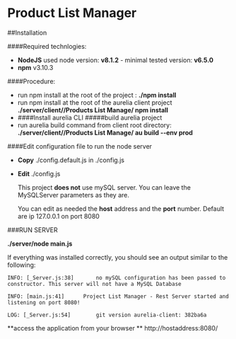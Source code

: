 # Product List Manager 

##Installation

####Required technlogies:
* **NodeJS**
used node version: **v8.1.2** - minimal tested version: **v6.5.0**
* **npm** v3.10.3

####Procedure:
* run npm install at the root of the project :  **./npm install**
* run npm install at the root of the aurelia client project **./server/client//Products List Manage/ npm install**
* ####Install aurelia CLI
  #####build aurelia project
* run aurelia build command from client root directory: **./server/client//Products List Manage/ au build --env prod**

####Edit configuration file to run the node server
* **Copy** ./config.default.js  in ./config.js
* **Edit** ./config.js

  This project **does not** use mySQL server. You can leave the MySQLServer parameters as they are.
  
  You can edit as needed the **host** address and the **port** number. Default are ip 127.0.0.1 on port 8080

###RUN SERVER

**./server/node main.js**

If everything was installed correctly, you should see an output similar to the following:

    INFO: [_Server.js:38]		no mySQL configuration has been passed to constructor. This server will not have a MySQL Database

    INFO: [main.js:41]		Project List Manager - Rest Server started and listening on port 8080!

    LOG: [_Server.js:54]		git version aurelia-client: 382ba6a

**access the application from your browser ** http://hostaddress:8080/
